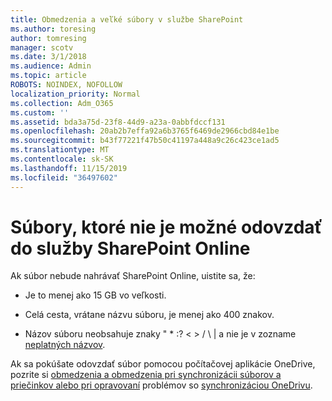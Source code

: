 ```yaml
---
title: Obmedzenia a veľké súbory v službe SharePoint
ms.author: toresing
author: tomresing
manager: scotv
ms.date: 3/1/2018
ms.audience: Admin
ms.topic: article
ROBOTS: NOINDEX, NOFOLLOW
localization_priority: Normal
ms.collection: Adm_O365
ms.custom: ''
ms.assetid: bda3a75d-23f8-44d9-a23a-0abbfdccf131
ms.openlocfilehash: 20ab2b7effa92a6b3765f6469de2966cbd84e1be
ms.sourcegitcommit: b43f77221f47b50c41197a448a9c26c423ce1ad5
ms.translationtype: MT
ms.contentlocale: sk-SK
ms.lasthandoff: 11/15/2019
ms.locfileid: "36497602"
---
```

# <a name="files-that-cant-be-uploaded-to-sharepoint-online"></a>Súbory, ktoré nie je možné odovzdať do služby SharePoint Online

Ak súbor nebude nahrávať SharePoint Online, uistite sa, že:
  
- Je to menej ako 15 GB vo veľkosti.
    
- Celá cesta, vrátane názvu súboru, je menej ako 400 znakov.
    
- Názov súboru neobsahuje znaky " \* :? \< \> / \ | a nie je v zozname [neplatných názvov](https://go.microsoft.com/fwlink/?linkid=866430).
    
Ak sa pokúšate odovzdať súbor pomocou počítačovej aplikácie OneDrive, pozrite si [obmedzenia a obmedzenia pri synchronizácii súborov a priečinkov alebo pri opravovaní](http://go.microsoft.com/fwlink/p/?LinkID=717734) problémov so [synchronizáciou OneDrivu](https://go.microsoft.com/fwlink/?linkid=866431).
  

